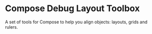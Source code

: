 # Compose Debug Layout Toolbox

A set of tools for Compose to help you align objects: layouts, grids and rulers.
